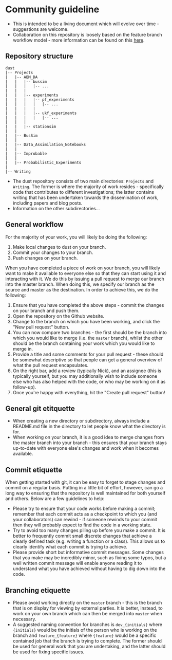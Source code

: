#  Community guideline

* This is intended to be a living document which will evolve over time -
  suggestions are welcome.
* Collaboration on this repository is loosely based on the feature branch
  workflow model - more information can be found on this [here](https://www.atlassian.com/git/tutorials/comparing-workflows/feature-branch-workflow).

## Repository structure

```
dust
|-- Projects
|   |-- ABM_DA
|   |   |-- bussim
|   |   |   |-- ...
|   |   |
|   |   |-- experiments
|   |   |   |-- pf_experiments
|   |   |   |   |-- ...
|   |   |   |
|   |   |   |-- ukf_experiments
|   |   |   |   |-- ...
|   |   |
|   |   |-- stationsim
|   |
|   |-- BusSim
|   |
|   |-- Data_Assimilation_Notebooks
|   |
|   |-- Improbable
|   |
|   |-- Probabilistic_Experiments
|
|-- Writing
```

* The dust repository consists of two main directories: `Projects` and
  `Writing`. The former is where the majority of work resides - specifically
  code that contributes to different investigations; the latter contains writing
  that has been undertaken towards the dissemination of work, including papers
  and blog posts.
* Information on the other subdirectories...

## General workflow

For the majority of your work, you will likely be doing the following:

1. Make local changes to dust on your branch.
2. Commit your changes to your branch.
3. Push changes on your branch.

When you have completed a piece of work on your branch, you will likely want to
make it available to everyone else so that they can start using it and
interacting with it.
We do this by issuing a pull request to merge our branch into the master branch.
When doing this, we specify our branch as the source and master as the
destination.
In order to achieve this, we do the following:

1. Ensure that you have completed the above steps - commit the changes on your
   branch and push them.
2. Open the repository on the Github website.
3. Change to the branch on which you have been working, and click the "New pull
   request" button.
4. You can now compare two branches - the first should be the branch into which
   you would like to merge (i.e. the `master` branch), whilst the other should
   be the branch containing your work which you would like to merge in.
5. Provide a title and some comments for your pull request - these should be
   somewhat descriptive so that people can get a general overview of what the
   pull request encapsulates.
6. On the right bar, add a review (typically Nick), and an assignee (this is
   typically yourself, but you may additionally wish to include someone else who
   has also helped with the code, or who may be working on it as follow-up).
7. Once you're happy with everything, hit the "Create pull request" button!

## General git etitquette

* When creating a new directory or subdirectory, always include a README.md file
  in the directory to let people know what the directory is for.
* When working on your branch, it is a good idea to merge changes from the
  master branch into your branch - this ensures that your branch stays
  up-to-date with everyone else's changes and work when it becomes available.

## Commit etiquette

When getting started with git, it can be easy to forget to stage changes and
commit on a regular basis.
Putting in a little bit of effort, however, can go a long way to ensuring that the
repository is well maintained for both yourself and others.
Below are a few guidelines to help:

* Please try to ensure that your code works before making a commit; remember that each
  commit acts as a checkpoint to which you (and your collaborators) can rewind -
  if someone rewinds to your commit then they will probably expect to find the
  code in a working state.
* Try to avoid too many changes piling up before you make a commit. It is better
  to frequently commit small discrete changes that achieve a clearly defined
  task (e.g. writing a function or a class). This allows us to clearly identify
  what each commit is trying to achieve.
* Please provide short but informative commit messages. Some changes that you
  make may be incredibly minor, such as fixing some typos, but a well written
  commit message will enable anyone reading it to understand what you have
  achieved without having to dig down into the code.

## Branching etiquette

* Please avoid working directly on the `master` branch - this is the branch that
  is on display for viewing by external parties. It is better, instead, to work
  on your own branch which can then be merged into `master` when necessary.
* A suggested naming convention for branches is `dev_{initials}` where
  `{initials}` would be the initials of the person who is working on the branch
  and `feature_{feature}` where `{feature}` would be a specific contained job
  that the branch is trying to complete. The former should be used for general
  work that you are undertaking, and the latter should be used for fixing
  specific issues.
